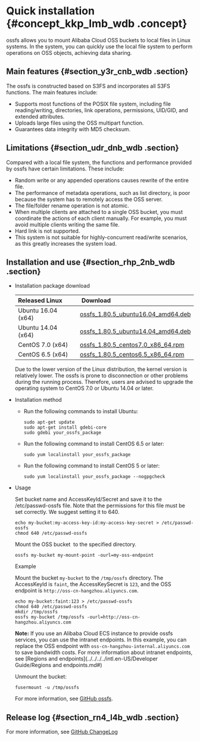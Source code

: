 # Quick installation {#concept_kkp_lmb_wdb .concept}

ossfs allows you to mount Alibaba Cloud OSS buckets to local files in Linux systems. In the system, you can quickly use the local file system to perform operations on OSS objects, achieving data sharing.

## Main features {#section_y3r_cnb_wdb .section}

The ossfs is constructed based on S3FS and incorporates all S3FS functions. The main features include:

-   Supports most functions of the POSIX file system, including file reading/writing, directories, link operations, permissions, UID/GID, and extended attributes.
-   Uploads large files using the OSS multipart function.
-   Guarantees data integrity with MD5 checksum.

## Limitations {#section_udr_dnb_wdb .section}

Compared with a local file system, the functions and performance provided by ossfs have certain limitations. These include:

-   Random write or any appended operations causes rewrite of the entire file.
-   The performance of metadata operations, such as list directory, is poor because the system has to remotely access the OSS server.
-   The file/folder rename operation is not atomic.
-   When multiple clients are attached to a single OSS bucket, you must coordinate the actions of each client manually. For example, you must avoid multiple clients writing the same file.
-   Hard link is not supported.
-   This system is not suitable for highly-concurrent read/write scenarios, as this greatly increases the system load.

## Installation and use {#section_rhp_2nb_wdb .section}

-   Installation package download

    |Released Linux| Download|
    |:-------------|:--------|
    |Ubuntu 16.04 \(x64\)|[ossfs\_1.80.5\_ubuntu16.04\_amd64.deb](http://docs-aliyun.cn-hangzhou.oss.aliyun-inc.com/assets/attach/32196/cn_zh/1527232098199/ossfs_1.80.5_ubuntu16.04_amd64.deb?spm=a2c4g.11186623.2.4.xMFgkl&file=ossfs_1.80.5_ubuntu16.04_amd64.deb)|
    |Ubuntu 14.04 \(x64\)|[ossfs\_1.80.5\_ubuntu14.04\_amd64.deb](http://docs-aliyun.cn-hangzhou.oss.aliyun-inc.com/assets/attach/32196/cn_zh/1527232140988/ossfs_1.80.5_ubuntu14.04_amd64.deb?spm=a2c4g.11186623.2.5.xMFgkl&file=ossfs_1.80.5_ubuntu14.04_amd64.deb)|
    |CentOS 7.0 \(x64\)|[ossfs\_1.80.5\_centos7.0\_x86\_64.rpm](http://docs-aliyun.cn-hangzhou.oss.aliyun-inc.com/assets/attach/32196/cn_zh/1527232195135/ossfs_1.80.5_centos7.0_x86_64.rpm?spm=a2c4g.11186623.2.6.xMFgkl&file=ossfs_1.80.5_centos7.0_x86_64.rpm)|
    |CentOS 6.5 \(x64\)|[ossfs\_1.80.5\_centos6.5\_x86\_64.rpm](http://docs-aliyun.cn-hangzhou.oss.aliyun-inc.com/assets/attach/32196/cn_zh/1527232237335/ossfs_1.80.5_centos6.5_x86_64.rpm?spm=a2c4g.11186623.2.7.xMFgkl&file=ossfs_1.80.5_centos6.5_x86_64.rpm)|

    Due to the lower version of the Linux distribution, the kernel version is relatively lower. The ossfs is prone to disconnection or other problems during the running process. Therefore, users are advised to upgrade the operating system to CentOS 7.0 or Ubuntu 14.04 or later.

-   Installation method
    -   Run the following commands to install Ubuntu:

        ```
        sudo apt-get update
        sudo apt-get install gdebi-core
        sudo gdebi your_ossfs_package
        ```

    -   Run the following command to install CentOS 6.5 or later:

        ```
        sudo yum localinstall your_ossfs_package
        ```

    -   Run the following command to install CentOS 5 or later:

        ```
        sudo yum localinstall your_ossfs_package --nogpgcheck
        ```

-   Usage

    Set bucket name and AccessKeyId/Secret and save it to the /etc/passwd-ossfs file. Note that the permissions for this file must be set correctly. We suggest setting it to 640.

    ```
    echo my-bucket:my-access-key-id:my-access-key-secret > /etc/passwd-ossfs
    chmod 640 /etc/passwd-ossfs
    ```

    Mount the OSS bucket  to the specified directory.

    ```
    ossfs my-bucket my-mount-point -ourl=my-oss-endpoint
    ```

    Example

    Mount the bucket `my-bucket` to the `/tmp/ossfs` directory. The AccessKeyId is `faint`, the AccessKeySecret is `123`, and the OSS endpoint is `http://oss-cn-hangzhou.aliyuncs.com`.

    ```
    echo my-bucket:faint:123 > /etc/passwd-ossfs
    chmod 640 /etc/passwd-ossfs
    mkdir /tmp/ossfs
    ossfs my-bucket /tmp/ossfs -ourl=http://oss-cn-hangzhou.aliyuncs.com
    ```

    **Note:** If you use an Alibaba Cloud ECS instance to provide ossfs services, you can use the intranet endpoints. In this example, you can replace the OSS endpoint with `oss-cn-hangzhou-internal.aliyuncs.com` to save bandwidth costs. For more information about intranet endpoints, see [Regions and endpoints](../../../../intl.en-US/Developer Guide/Regions and endpoints.md#)

    Unmount the bucket:

    ```
    fusermount -u /tmp/ossfs
    ```

    For more information, see [GitHub ossfs](https://github.com/aliyun/ossfs#ossfs).


## Release log {#section_rn4_l4b_wdb .section}

For more information, see [GitHub ChangeLog](https://github.com/aliyun/ossfs/blob/master/ChangeLog)


